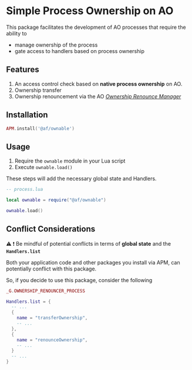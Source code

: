 # Simple Process Ownership on AO

This package facilitates the development of AO processes that require the ability to

- manage ownership of the process
- gate access to handlers based on process ownership

## Features

1. An access control check based on **native process ownership** on AO. 
2. Ownership transfer
3. Ownership renouncement via the AO [_Ownership Renounce Manager_](https://github.com/Autonomous-Finance/ao-ownership-renounce-manager)

## Installation

```lua
APM.install('@af/ownable')
```

## Usage

1. Require the `ownable` module in your Lua script
2. Execute `ownable.load()`

These steps will add the necessary global state and Handlers.

```lua
-- process.lua

local ownable = require("@af/ownable")

ownable.load()
```

## Conflict Considerations

⚠️ ❗️ Be mindful of potential conflicts in terms of **global state** and the **`Handlers.list`**

Both your application code and other packages you install via APM, can potentially conflict with this package.

So, if you decide to use this package, consider the following

```lua
_G.OWNERSHIP_RENOUNCER_PROCESS

Handlers.list = {
  -- ...
  { 
    name = "transferOwnership", 
    -- ... 
  },
  { 
    name = "renounceOwnership", 
    -- ... 
  }
  -- ...
}
```

